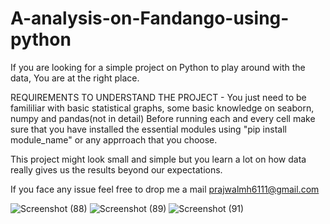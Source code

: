 # A-analysis-on-Fandango-using-python
If you are looking for a simple project on Python to play around with the data, You are at the right place.

REQUIREMENTS TO UNDERSTAND THE PROJECT - You just need to  be famililiar with basic statistical graphs, some basic knowledge on seaborn, numpy and pandas(not in detail)
Before running each and every cell make sure that you have installed the essential modules using "pip install module_name" or any apprroach that you choose. 

This project might look small and simple but you learn a lot on how data really gives us the results beyond our expectations.

If you face any issue feel free to drop me a mail
prajwalmh6111@gmail.com 

![Screenshot (88)](https://user-images.githubusercontent.com/120583820/232333822-043cbbce-bb5d-4e6e-82f2-36d49975ab0d.png)
![Screenshot (89)](https://user-images.githubusercontent.com/120583820/232333873-e2cfcb3f-764b-4aa8-9758-496b9732097b.png)
![Screenshot (91)](https://user-images.githubusercontent.com/120583820/232334045-5ed188d3-1c33-4a69-9bc7-569ef17373ae.png)

